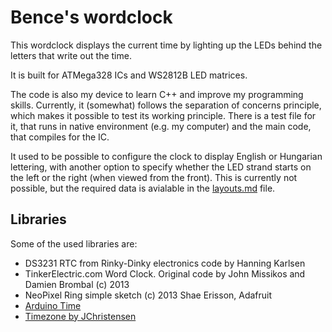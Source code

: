 # Bence's wordclock

This wordclock displays the current time by lighting up the LEDs behind the letters that write out the time.

It is built for ATMega328 ICs and WS2812B LED matrices.

The code is also my device to learn C++ and improve my programming skills. Currently, it (somewhat) follows the separation of concerns principle, which makes it possible to test its working principle. There is a test file for it, that runs in native environment (e.g. my computer) and the main code, that compiles for the IC.

It used to be possible to configure the clock to display English or Hungarian lettering, with another option to specify whether the LED strand starts on the left or the right (when viewed from the front). This is currently not possible, but the required data is avialable in the [layouts.md](lib/Display/layouts.md) file.

## Libraries

Some of the used libraries are:

- DS3231 RTC from Rinky-Dinky electronics code by Hanning Karlsen
- TinkerElectric.com Word Clock. Original code by John Missikos and Damien Brombal (c) 2013
- NeoPixel Ring simple sketch (c) 2013 Shae Erisson, Adafruit
- [Arduino Time](http://www.arduino.cc/playground/Code/Time)
- [Timezone by JChristensen](https://github.com/JChristensen/Timezone)
